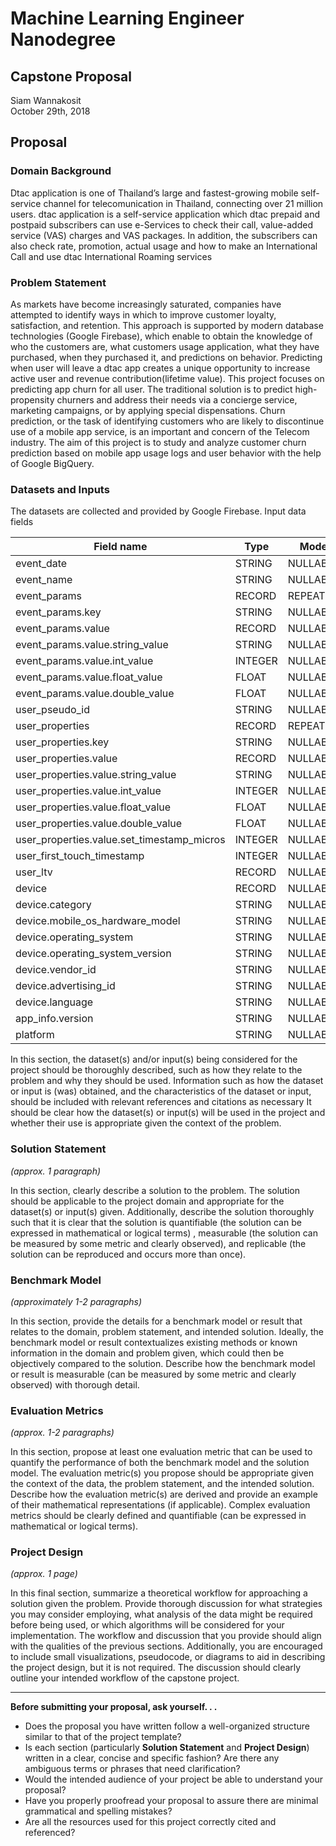 # Machine Learning Engineer Nanodegree
## Capstone Proposal
Siam Wannakosit  
October 29th, 2018

## Proposal

### Domain Background

Dtac application is one of Thailand’s large and fastest-growing mobile self-service channel for telecomunication in Thailand, connecting over 21 million users. dtac application is a self-service application which dtac prepaid and postpaid subscribers can use e-Services to check their call, value-added service (VAS) charges and VAS packages. In addition, the subscribers can also check rate, promotion, actual usage and how to make an International Call and use dtac International Roaming services 

### Problem Statement

As markets have become increasingly saturated, companies have attempted to identify ways in which to improve customer loyalty, satisfaction, and retention. This approach is supported by modern database technologies (Google Firebase), which enable to obtain the knowledge of who the customers are, what customers usage application, what they have purchased, when they purchased it, and predictions on behavior. Predicting when user will leave a dtac app creates a unique opportunity to increase active user and revenue contribution(lifetime value). This project focuses on predicting app churn for all user.  The traditional solution is to predict high-propensity churners and address their needs via a concierge service, marketing campaigns, or by applying special dispensations. Churn prediction, or the task of identifying customers who are likely to discontinue use of a mobile app service, is an important and concern of the Telecom industry.
The aim of this project is to study and analyze customer churn prediction based on mobile app usage logs and user behavior with the help of Google BigQuery.

### Datasets and Inputs

The datasets are collected and provided by Google Firebase.
Input data fields

| Field name                                  | Type    | Mode     |
|---------------------------------------------|---------|----------|
| event_date                                  | STRING  | NULLABLE |
| event_name                                  | STRING  | NULLABLE |
| event_params                                | RECORD  | REPEATED |
| event_params.key                            | STRING  | NULLABLE |
| event_params.value                          | RECORD  | NULLABLE |
| event_params.value.string_value             | STRING  | NULLABLE |
| event_params.value.int_value                | INTEGER | NULLABLE |
| event_params.value.float_value              | FLOAT   | NULLABLE |
| event_params.value.double_value             | FLOAT   | NULLABLE |
| user_pseudo_id                              | STRING  | NULLABLE |
| user_properties                             | RECORD  | REPEATED |
| user_properties.key                         | STRING  | NULLABLE |
| user_properties.value                       | RECORD  | NULLABLE |
| user_properties.value.string_value          | STRING  | NULLABLE |
| user_properties.value.int_value             | INTEGER | NULLABLE |
| user_properties.value.float_value           | FLOAT   | NULLABLE |
| user_properties.value.double_value          | FLOAT   | NULLABLE |
| user_properties.value.set_timestamp_micros  | INTEGER | NULLABLE |
| user_first_touch_timestamp                  | INTEGER | NULLABLE |
| user_ltv                                    | RECORD  | NULLABLE |
| device                                      | RECORD  | NULLABLE |
| device.category                             | STRING  | NULLABLE |
| device.mobile_os_hardware_model             | STRING  | NULLABLE |
| device.operating_system                     | STRING  | NULLABLE |
| device.operating_system_version             | STRING  | NULLABLE |
| device.vendor_id                            | STRING  | NULLABLE |
| device.advertising_id                       | STRING  | NULLABLE |
| device.language                             | STRING  | NULLABLE |
| app_info.version                            | STRING  | NULLABLE |
| platform                                    | STRING  | NULLABLE |




In this section, the dataset(s) and/or input(s) being considered for the project should be thoroughly described, such as how they relate to the problem and why they should be used. Information such as how the dataset or input is (was) obtained, and the characteristics of the dataset or input, should be included with relevant references and citations as necessary It should be clear how the dataset(s) or input(s) will be used in the project and whether their use is appropriate given the context of the problem.

### Solution Statement
_(approx. 1 paragraph)_

In this section, clearly describe a solution to the problem. The solution should be applicable to the project domain and appropriate for the dataset(s) or input(s) given. Additionally, describe the solution thoroughly such that it is clear that the solution is quantifiable (the solution can be expressed in mathematical or logical terms) , measurable (the solution can be measured by some metric and clearly observed), and replicable (the solution can be reproduced and occurs more than once).

### Benchmark Model
_(approximately 1-2 paragraphs)_

In this section, provide the details for a benchmark model or result that relates to the domain, problem statement, and intended solution. Ideally, the benchmark model or result contextualizes existing methods or known information in the domain and problem given, which could then be objectively compared to the solution. Describe how the benchmark model or result is measurable (can be measured by some metric and clearly observed) with thorough detail.

### Evaluation Metrics
_(approx. 1-2 paragraphs)_

In this section, propose at least one evaluation metric that can be used to quantify the performance of both the benchmark model and the solution model. The evaluation metric(s) you propose should be appropriate given the context of the data, the problem statement, and the intended solution. Describe how the evaluation metric(s) are derived and provide an example of their mathematical representations (if applicable). Complex evaluation metrics should be clearly defined and quantifiable (can be expressed in mathematical or logical terms).

### Project Design
_(approx. 1 page)_

In this final section, summarize a theoretical workflow for approaching a solution given the problem. Provide thorough discussion for what strategies you may consider employing, what analysis of the data might be required before being used, or which algorithms will be considered for your implementation. The workflow and discussion that you provide should align with the qualities of the previous sections. Additionally, you are encouraged to include small visualizations, pseudocode, or diagrams to aid in describing the project design, but it is not required. The discussion should clearly outline your intended workflow of the capstone project.

-----------

**Before submitting your proposal, ask yourself. . .**

- Does the proposal you have written follow a well-organized structure similar to that of the project template?
- Is each section (particularly **Solution Statement** and **Project Design**) written in a clear, concise and specific fashion? Are there any ambiguous terms or phrases that need clarification?
- Would the intended audience of your project be able to understand your proposal?
- Have you properly proofread your proposal to assure there are minimal grammatical and spelling mistakes?
- Are all the resources used for this project correctly cited and referenced?
